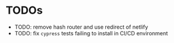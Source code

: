 # TODOs

- TODO: remove hash router and use redirect of netlify
- TODO: fix `cypress` tests failing to install in CI/CD environment
